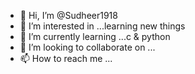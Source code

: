 - 👋 Hi, I’m @Sudheer1918
- 👀 I’m interested in ...learning new things
- 🌱 I’m currently learning ...c & python 
- 💞️ I’m looking to collaborate on ...
- 📫 How to reach me ...

<!---
Sudheer1918/Sudheer1918 is a ✨ special ✨ repository because its `README.md` (this file) appears on your GitHub profile.
You can click the Preview link to take a look at your changes.
--->
